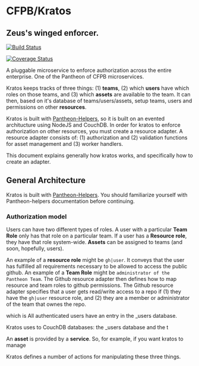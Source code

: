 # CFPB/Kratos
## Zeus's winged enforcer.

[![Build Status](https://travis-ci.org/cfpb/kratos.svg)](https://travis-ci.org/cfpb/kratos)

[![Coverage Status](https://coveralls.io/repos/cfpb/kratos/badge.svg)](https://coveralls.io/r/cfpb/kratos)

A pluggable microservice to enforce authorization across the entire enterprise.
One of the Pantheon of CFPB microservices.


Kratos keeps tracks of three things: (1) **teams**,
(2) which **users** have which roles on those teams,
and (3) which **assets** are available to the team.
It can then, based on it's database of teams/users/assets,
setup teams, users and permissions on other **resources**.

Kratos is built with [Pantheon-Helpers](https://github.com/cfpb/pantheon-helpers),
so it is built on an evented architucture using NodeJS and CouchDB.
In order for kratos to enforce authorization on other resources,
you must create a resource adapter.
A resource adapter consists of:
(1) authorization and (2) validation functions for asset management and
(3) worker handlers.

This document explains generally how kratos works,
and specifically how to create an adapter.

## General Architecture
Kratos is built with [Pantheon-Helpers](https://github.com/cfpb/pantheon-helpers).
You should familiarize yourself with Pantheon-helpers documentation before continuing.

### Authorization model
Users can have two different types of roles.
A user with a particular **Team Role** only has that role on a particular team.
If a user has a **Resource role**, they have that role system-wide.
**Assets** can be assigned to teams (and soon, hopefully, users).

An example of a **resource role** might be `gh|user`.
It conveys that the user has fulfilled all requirements necessary to be allowed to access the public github.
An example of a **Team Role** might be `administrator of the Pantheon Team`.
The Github resource adapter then defines how to map resource and team roles to github permissions.
The Github resource adapter specifies that a user gets read/write access to a repo if (1) they have the `gh|user` resource role, and
(2) they are a member or administrator of the team that ownes the repo.





which is
All authenticated users have an entry in the _users database.

Kratos uses to CouchDB databases:
the _users database and the t


An **asset** is provided by a **service**.
So, for example,
if you want kratos to manage 

Kratos defines a number of actions for manipulating these three things.
